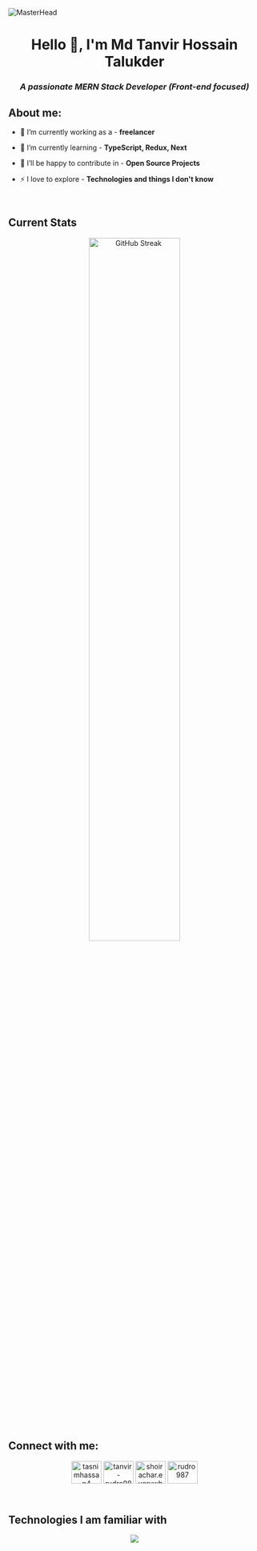 ![MasterHead](https://im5.ezgif.com/tmp/ezgif-5-3b09365429.gif)

<h1 align="center">Hello 👋, I'm Md Tanvir Hossain Talukder</h1>
<i><h3 align="center">A passionate MERN Stack Developer (Front-end focused)</h3></i>

<h2 align="left">About me:</h2>

- 🔭 I’m currently working as a - **freelancer**

- 🌱 I’m currently learning - **TypeScript, Redux, Next**

- 🤝 I’ll be happy to contribute in - **Open Source Projects**

- ⚡ I love to explore - **Technologies and things I don't know**

<br>

<h2 align="left">Current Stats</h2>
<p align="center">
<a href="https://camo.githubusercontent.com/746cd26f87e70c7…d733d343643324342267374726f6b653d4646464635353030" target="_blank" rel="noopener noreferrer nofollow"><img width="60%" style="max-width: 100%" src="https://github-readme-streak-stats.herokuapp.com?user=rudro987&theme=transparent&hide_border=true&border_radius=0&ring=7752FE&fire=7752FE&sideLabels=46C2CB&dates=FFFFFF&currStreakLabel=7752FE&currStreakNum=7752FE&sideNums=46C2CB&stroke=FFFF5500" alt="GitHub Streak" /></a>
</p>

<br>

<h2 align="left">Connect with me:</h2>
<p align="center">
<a href="https://twitter.com/tasnimhassan4" target="blank"><img align="center" src="https://raw.githubusercontent.com/rahuldkjain/github-profile-readme-generator/master/src/images/icons/Social/twitter.svg" alt="tasnimhassan4" height="45" width="60" /></a>
<a href="https://linkedin.com/in/tanvir-rudro987" target="blank"><img align="center" src="https://raw.githubusercontent.com/rahuldkjain/github-profile-readme-generator/master/src/images/icons/Social/linked-in-alt.svg" alt="tanvir-rudro987" height="45" width="60" /></a>
<a href="https://fb.com/shoirachar.everywhere" target="blank"><img align="center" src="https://raw.githubusercontent.com/rahuldkjain/github-profile-readme-generator/master/src/images/icons/Social/facebook.svg" alt="shoirachar.everywhere" height="45" width="60" /></a>
<a href="https://www.hackerrank.com/rudro987" target="blank"><img align="center" src="https://raw.githubusercontent.com/rahuldkjain/github-profile-readme-generator/master/src/images/icons/Social/hackerrank.svg" alt="rudro987" height="45" width="60" /></a>
</p>

<br>

<h2 align="left">Technologies I am familiar with</h2>
<p align="center"> <a href="https://github.com/rudro987" target="_blank" rel="noreferrer"> <img src="https://skillicons.dev/icons?i=git,nodejs,express,react,mongodb,nextjs,tailwind,html,css,js" /> </a> </p>
